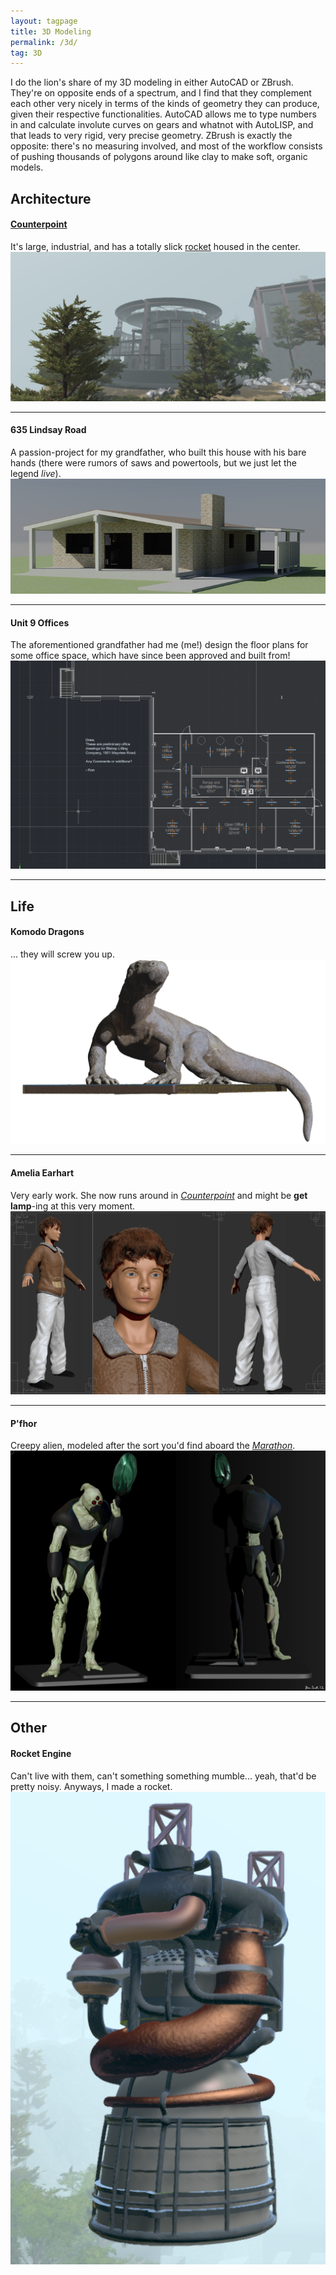 ```yaml
---
layout: tagpage
title: 3D Modeling
permalink: /3d/
tag: 3D
---
```


I do the lion's share of my 3D modeling in either AutoCAD or ZBrush. They're on opposite ends of a spectrum, and I find that they complement each other very nicely in terms of the kinds of geometry they can produce, given their respective functionalities. AutoCAD allows me to type numbers in and calculate involute curves on gears and whatnot with AutoLISP, and that leads to very rigid, very precise geometry. ZBrush is exactly the opposite: there's no measuring involved, and most of the workflow consists of pushing thousands of polygons around like clay to make soft, organic models.

## Architecture ##

#### [Counterpoint][] ####
It's large, industrial, and has a totally slick [rocket][vulcain] housed in the center.
[![Counterpoint][_counterpoint]][counterpoint]

---

#### 635 Lindsay Road ####
A passion-project for my grandfather, who built this house with his bare hands (there were rumors of saws and powertools, but we just let the legend *live*).
[![635 Lindsay Road][_lindsay]][lindsay]

---

#### Unit 9 Offices ####
The aforementioned grandfather had me (me!) design the floor plans for some office space, which have since been approved and built from!
[![Unit 9 Offices][_office]][office]

---


## Life ##

#### Komodo Dragons ####
... they will screw you up.
[![komodo render][_komodo]][komodo]

---

#### Amelia Earhart ####
Very early work. She now runs around in [*Counterpoint*][counterpoint] and might be **get lamp**-ing at this very moment.
[![Amelia][_amelia]][amelia]

---

#### P'fhor ####
Creepy alien, modeled after the sort you'd find aboard the [*Marathon*][marathon].
[![P'fhor][_pfhor]][pfhor]

---


## Other ##


#### Rocket Engine ####
Can't live with them, can't something something mumble... yeah, that'd be pretty noisy. Anyways, I made a rocket.
[![Rocket][_vulcain]][vulcain]



[Counterpoint]: /3d/counterpoint/ "Counterpoint v1.18.3"
[_counterpoint]: /rsc/3d/counterpoint/trusses_v1.18.3.png "Counterpoint v1.18.3"
[amelia]: /3d/amelia/ "Amelia Earhart v2.5.24"
[_amelia]: /rsc/3d/amelia/char-sheet_v2.5.24.png "Amelia Earhart v2.5.24"
[komodo]: /3d/komodo/ "Komodo Dragon v1.6.0"
[_komodo]: /rsc/3d/komodo/render_v1.6.0.png "Komodo Dragon v1.6.0"
[office]: /3d/office/ "Mayview Unit 8 Office v4.2.0"
[_office]: /rsc/3d/office/diagram_v4.2.0.png "Mayview Unit 8 Office v4.2.0"
[lindsay]: /3d/lindsay/ "635 Lindsay Road House v1.0.2"
[_lindsay]: /rsc/3d/lindsay/road.png "635 Lindsay Road House v1.0.2"
[vulcain]: /3d/vulcain/ "Rocket Engine v2.1.55"
[_vulcain]: /rsc/3d/vulcain/render.png "Rocket Engine v2.1.55"
[pfhor]: /3d/pfhor/ "P'fhor v6.2.1"
[_pfhor]: /rsc/3d/pfhor/char-sheet_v6.2.1.png "P'fhor v6.2.1"

[marathon]: http://marathon.bungie.org

